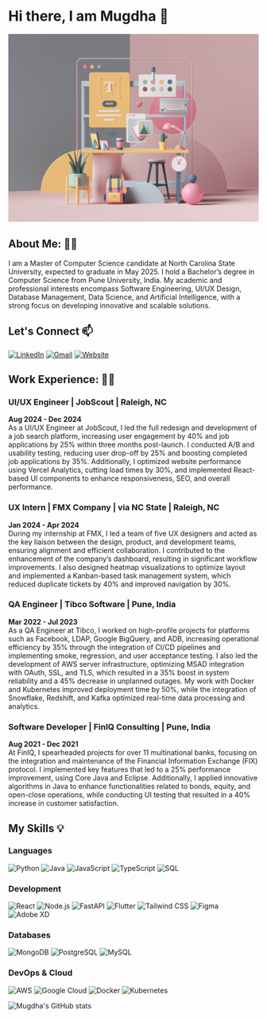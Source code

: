 # Hi there, I am Mugdha 👋

![Header Image](ux.png)

## About Me: 👩‍💻
I am a Master of Computer Science candidate at North Carolina State University, expected to graduate in May 2025. I hold a Bachelor’s degree in Computer Science from Pune University, India. My academic and professional interests encompass Software Engineering, UI/UX Design, Database Management, Data Science, and Artificial Intelligence, with a strong focus on developing innovative and scalable solutions.

## Let's Connect 📫  
[![LinkedIn](https://img.shields.io/badge/LinkedIn-0077B5?style=for-the-badge&logo=linkedin&logoColor=white)](https://www.linkedin.com/in/mugdhajoshi22/) [![Gmail](https://img.shields.io/badge/Gmail-D14836?style=for-the-badge&logo=gmail&logoColor=white)](mailto:mugdhajoshi231@gmail.com) [![Website](https://img.shields.io/badge/Portfolio-000000?style=for-the-badge&logo=framer&logoColor=white)](https://mugdha.framer.website/)


## Work Experience: 👩‍💼

### UI/UX Engineer | JobScout | Raleigh, NC  
**Aug 2024 - Dec 2024**  
As a UI/UX Engineer at JobScout, I led the full redesign and development of a job search platform, increasing user engagement by 40% and job applications by 25% within three months post-launch. I conducted A/B and usability testing, reducing user drop-off by 25% and boosting completed job applications by 35%. Additionally, I optimized website performance using Vercel Analytics, cutting load times by 30%, and implemented React-based UI components to enhance responsiveness, SEO, and overall performance.

### UX Intern | FMX Company | via NC State | Raleigh, NC  
**Jan 2024 - Apr 2024**  
During my internship at FMX, I led a team of five UX designers and acted as the key liaison between the design, product, and development teams, ensuring alignment and efficient collaboration. I contributed to the enhancement of the company’s dashboard, resulting in significant workflow improvements. I also designed heatmap visualizations to optimize layout and implemented a Kanban-based task management system, which reduced duplicate tickets by 40% and improved navigation by 30%.

### QA Engineer | Tibco Software | Pune, India  
**Mar 2022 - Jul 2023**  
As a QA Engineer at Tibco, I worked on high-profile projects for platforms such as Facebook, LDAP, Google BigQuery, and ADB, increasing operational efficiency by 35% through the integration of CI/CD pipelines and implementing smoke, regression, and user acceptance testing. I also led the development of AWS server infrastructure, optimizing MSAD integration with OAuth, SSL, and TLS, which resulted in a 35% boost in system reliability and a 45% decrease in unplanned outages. My work with Docker and Kubernetes improved deployment time by 50%, while the integration of Snowflake, Redshift, and Kafka optimized real-time data processing and analytics.

### Software Developer | FinIQ Consulting | Pune, India  
**Aug 2021 - Dec 2021**  
At FinIQ, I spearheaded projects for over 11 multinational banks, focusing on the integration and maintenance of the Financial Information Exchange (FIX) protocol. I implemented key features that led to a 25% performance improvement, using Core Java and Eclipse. Additionally, I applied innovative algorithms in Java to enhance functionalities related to bonds, equity, and open-close operations, while conducting UI testing that resulted in a 40% increase in customer satisfaction.

## My Skills 💡  

### Languages  
![Python](https://img.shields.io/badge/-Python-3776AB?style=flat-square&logo=python&logoColor=white)  ![Java](https://img.shields.io/badge/-Java-ED8B00?style=flat-square&logo=java&logoColor=white)  ![JavaScript](https://img.shields.io/badge/-JavaScript-F7DF1E?style=flat-square&logo=javascript&logoColor=black)  ![TypeScript](https://img.shields.io/badge/-TypeScript-3178C6?style=flat-square&logo=typescript&logoColor=white)  ![SQL](https://img.shields.io/badge/-SQL-336791?style=flat-square&logo=postgresql&logoColor=white)  

### Development  
![React](https://img.shields.io/badge/-React-61DAFB?style=flat-square&logo=react&logoColor=black)  ![Node.js](https://img.shields.io/badge/-Node.js-43853D?style=flat-square&logo=node.js&logoColor=white)  ![FastAPI](https://img.shields.io/badge/-FastAPI-009688?style=flat-square&logo=fastapi&logoColor=white)  ![Flutter](https://img.shields.io/badge/-Flutter-02569B?style=flat-square&logo=flutter&logoColor=white)  ![Tailwind CSS](https://img.shields.io/badge/-Tailwind_CSS-38B2AC?style=flat-square&logo=tailwind-css&logoColor=white)  ![Figma](https://img.shields.io/badge/-Figma-F24E1E?style=flat-square&logo=figma&logoColor=white)  ![Adobe XD](https://img.shields.io/badge/-Adobe%20XD-FF61F6?style=flat-square&logo=adobe-xd&logoColor=white)  

### Databases  
![MongoDB](https://img.shields.io/badge/-MongoDB-4EA94B?style=flat-square&logo=mongodb&logoColor=white)  ![PostgreSQL](https://img.shields.io/badge/-PostgreSQL-336791?style=flat-square&logo=postgresql&logoColor=white)  ![MySQL](https://img.shields.io/badge/-MySQL-4479A1?style=flat-square&logo=mysql&logoColor=white)  

### DevOps & Cloud  
![AWS](https://img.shields.io/badge/-AWS-FF9900?style=flat-square&logo=amazon-aws&logoColor=white)  ![Google Cloud](https://img.shields.io/badge/-Google_Cloud-4285F4?style=flat-square&logo=google-cloud&logoColor=white)  ![Docker](https://img.shields.io/badge/-Docker-2496ED?style=flat-square&logo=docker&logoColor=white)  ![Kubernetes](https://img.shields.io/badge/-Kubernetes-326CE5?style=flat-square&logo=kubernetes&logoColor=white)  

![Mugdha's GitHub stats](https://github-readme-stats.vercel.app/api?username=mugdhajoshi22&show_icons=true&theme=radical)









